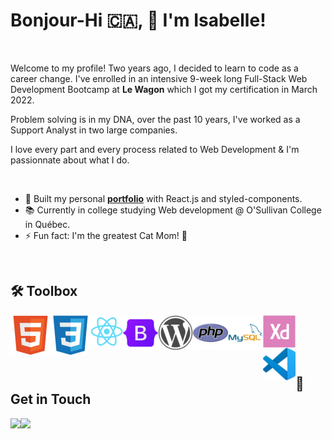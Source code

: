 # Bonjour-Hi 🇨🇦󠁣󠁡󠁱, 👋 I'm Isabelle!

<br>

Welcome to my profile! Two years ago, I decided to learn to code as a career change. I've enrolled in an intensive 9-week long Full-Stack Web Development Bootcamp at **Le Wagon** which I got my certification in March 2022. 

Problem solving is in my DNA, over the past 10 years, I've worked as a Support Analyst in two large companies.

I love every part and every process related to Web Development & I'm passionnate about what I do.



<br>

- 🎨  Built my personal [**portfolio**](https://isabellevall.com) with React.js and styled-components.
- 📚  Currently in college studying Web development @ O'Sullivan College in Québec.
- ⚡  Fun fact: I'm the greatest Cat Mom! 🐾

<br>

## 🛠️ Toolbox


<img align="left" alt="HTML" width="64px" src="https://github.com/devicons/devicon/blob/v2.15.1/icons/html5/html5-original.svg" />
<img align="left" alt="CSS" width="64px" src="https://github.com/devicons/devicon/blob/v2.15.1/icons/css3/css3-original.svg" />
<img align="left" alt="ReactJS" width="52px" src="https://github.com/devicons/devicon/blob/v2.15.1/icons/react/react-original.svg" />
<img align="left" alt="Bootstrap" width="56px" src="https://github.com/devicons/devicon/blob/v2.15.1/icons/bootstrap/bootstrap-original.svg" />
<img align="left" alt="WordPress" width="56px" src="https://github.com/devicons/devicon/blob/v2.15.1/icons/wordpress/wordpress-plain.svg" />
<img align="left" alt="PHP" width="56px" src="https://github.com/devicons/devicon/blob/v2.15.1/icons/php/php-original.svg" />
<img align="left" alt="MySQL" width="56px" src="https://github.com/devicons/devicon/blob/v2.15.1/icons/mysql/mysql-original-wordmark.svg" />
<img align="left" alt="Adobe XD" width="52px" src="https://github.com/devicons/devicon/blob/v2.15.1/icons/xd/xd-plain.svg" />
<img align="left" alt="VSCode" width="52px" src="https://github.com/devicons/devicon/blob/v2.15.1/icons/vscode/vscode-original.svg" />


<br>
<br>
<br>
<br>

## 📇 Get in Touch

<a href="https://www.linkedin.com/in/isabelle-vallerand/">
  <img align="left" src="https://img.shields.io/badge/LinkedIn-0077B5?style=for-the-badge&logo=linkedin&logoColor=white" />
<a/>
<a href="https://twitter.com/IzabelVall">
  <img align="left" src="https://img.shields.io/badge/Twitter-1DA1F2?style=for-the-badge&logo=twitter&logoColor=white" />
<a/>
  
 

          

          
          
          
          


